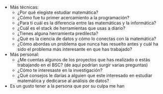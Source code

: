 - Más técnicas:
	- ¿Por qué elegiste estudiar matemática?
	- ¿Cómo fue tu primer acercamiento a la programación?
	- ¿Para ti cuál es la diferencia entre las matemáticas y la informática?
	- ¿Cuál es el stack de herramientas que usas a diario?
	- ¿Tienes alguna herramienta predilecta?
	- ¿Qué es la ciencia de datos y cómo lo conectas con la matemática?
	- ¿Cómo abordas un problema que nunca has resuelto antes y cuál ha sido el problema más interesante en que has trabajado?
- Más personal:
	- ¿Me cuentas algunos de los proyectos que has realizado  o estás trabajando en el BSC? (de aquí podrían surgir varias preguntas)
	- ¿Cómo te interesaste en la investigación?
	- ¿Qué consejos le darías a alguien que este interesado en estudiar matemática y dedicarse al análisis de datos?
- Es un gusto tener a la persona que por su culpa me han